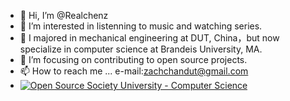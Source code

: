 - 👋 Hi, I’m @Realchenz
- 👀 I’m interested in listenning to music and watching series.
- 🌱 I majored in mechanical engineering at DUT, China，but now specialize in computer science at Brandeis University, MA.
- 💞️ I’m focusing on contributing to open source projects.
- 📫 How to reach me ... e-mail:zachchandut@gmail.com
- [![Open Source Society University - Computer Science](https://img.shields.io/badge/OSSU-computer--science-blue.svg)](https://github.com/ossu/computer-science)

<!---
Realchenz/Realchenz is a ✨ special ✨ repository because its `README.md` (this file) appears on your GitHub profile.
You can click the Preview link to take a look at your changes.
--->
